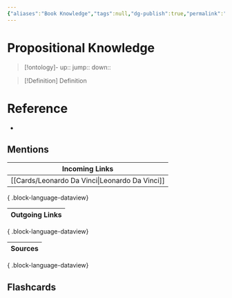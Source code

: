 ```yaml
---
{"aliases":"Book Knowledge","tags":null,"dg-publish":true,"permalink":"/cards/propositional-knowledge/","dgPassFrontmatter":true}
---
```


# Propositional Knowledge

> [!ontology]-
> up:: 
> jump:: 
> down:: 

> [!Definition] Definition

# Reference

- 

## Mentions

| Incoming Links                                    |
| ------------------------------------------------- |
| [[Cards/Leonardo Da Vinci\|Leonardo Da Vinci]] |

{ .block-language-dataview}

| Outgoing Links |
| -------------- |

{ .block-language-dataview}

| Sources |
| ------- |

{ .block-language-dataview}

## Flashcards